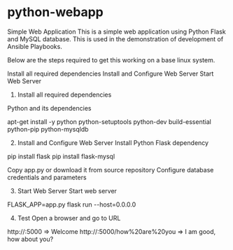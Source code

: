 # python-webapp

Simple Web Application
This is a simple web application using Python Flask and MySQL database. This is used in the demonstration of development of Ansible Playbooks.

Below are the steps required to get this working on a base linux system.

Install all required dependencies
Install and Configure Web Server
Start Web Server

1. Install all required dependencies

Python and its dependencies

apt-get install -y python python-setuptools python-dev build-essential python-pip python-mysqldb


2. Install and Configure Web Server
Install Python Flask dependency

pip install flask
pip install flask-mysql


Copy app.py or download it from source repository
Configure database credentials and parameters


3. Start Web Server
Start web server

FLASK_APP=app.py flask run --host=0.0.0.0


4. Test
Open a browser and go to URL

http://<IP>:5000                            => Welcome
http://<IP>:5000/how%20are%20you            => I am good, how about you?
